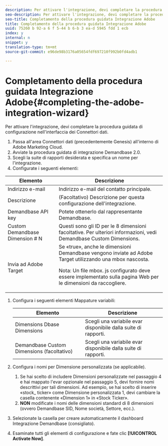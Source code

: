 ```yaml
---
description: Per attivare l'integrazione, devi completare la procedura guidata di configurazione nell'interfaccia dei Connettori dati.
seo-description: Per attivare l'integrazione, devi completare la procedura guidata di configurazione nell'interfaccia dei Connettori dati.
seo-title: Completamento della procedura guidata Integrazione Adobe
title: Completamento della procedura guidata Integrazione Adobe
uuid: 75260 b 92-a 6 f 5-44 b 6-b 3 ea-d 5945 fdd 1 ecb
index: y
internal: n
snippet: y
translation-type: tm+mt
source-git-commit: e96de98b3176a05654fdf697210f992b0fd4adb1

---
```



# Completamento della procedura guidata Integrazione Adobe{#completing-the-adobe-integration-wizard}

Per attivare l'integrazione, devi completare la procedura guidata di configurazione nell'interfaccia dei Connettori dati.

1. Passa all'area Connettori dati (precedentemente Genesis) all'interno di Adobe Marketing Cloud.
1. Avviate la procedura guidata di integrazione Demandbase 2.0.
1. Scegli la suite di rapporti desiderata e specifica un nome per l'integrazione.
1. Configurate i seguenti elementi:

<table id="table_8D60DC7C48C144DC9934749E7F9F65FF"> 
 <thead> 
  <tr> 
   <th colname="col1" class="entry"> Elemento </th> 
   <th colname="col2" class="entry"> Descrizione </th> 
  </tr>
 </thead>
 <tbody> 
  <tr> 
   <td colname="col1"> Indirizzo e-mail </td> 
   <td colname="col2"> Indirizzo e-mail del contatto principale. </td> 
  </tr> 
  <tr> 
   <td colname="col1"> Descrizione </td> 
   <td colname="col2"> (Facoltativo) Descrizione per questa configurazione dell'integrazione. </td> 
  </tr> 
  <tr> 
   <td colname="col1"> Demandbase API key </td> 
   <td colname="col2"> Potete ottenerlo dal rappresentante Demandbase. </td> 
  </tr> 
  <tr> 
   <td colname="col1"> Custom Demandbase Dimension # N </td> 
   <td colname="col2"> Questi sono gli ID per le 8 dimensioni facoltative. Per ulteriori informazioni, vedi Demandbase Custom Dimensions. </td> 
  </tr> 
  <tr> 
   <td colname="col1"> Invia ad Adobe Target </td> 
   <td colname="col2">Se «true», anche le dimensioni Demandbase vengono inviate ad Adobe Target utilizzando una mbox nascosta. <p>Nota: Un file mbox. js configurato deve essere implementato sulla pagina Web per le dimensioni da raccogliere. </p> </td> 
  </tr> 
 </tbody> 
</table>

1. Configura i seguenti elementi Mappature variabili:

   | Elemento | Descrizione |
   |---|---|
   | Dimensions Dbase Dimensions | Scegli una variabile evar disponibile dalla suite di rapporti. |
   | Demandbase Custom Dimensions (facoltativo) | Scegli una variabile evar disponibile dalla suite di rapporti. |

1. Configura i nomi per Dimensione personalizzata (se applicabile).

   1. Se hai scelto di includere Dimensioni personalizzate nel passaggio 4 e hai mappato l'evar opzionale nel passaggio 5, devi fornire nomi descrittivi per tali dimensioni. Ad esempio, se hai scelto di inserire «stock_ ticker» come Dimensione personalizzata 1, devi cambiare la casella contenente «Dimension 1» in «Stock Ticker».
   1. **NON** modificate i nomi delle dimensioni standard di 8 dimensioni (ovvero Demandbase SID, Nome società, Settore, ecc.).

1. Selezionate la casella per creare automaticamente il dashboard Integrazione Demandbase (consigliato).
1. Esaminate tutti gli elementi di configurazione e fate clic **[!UICONTROL Activate Now]**.

